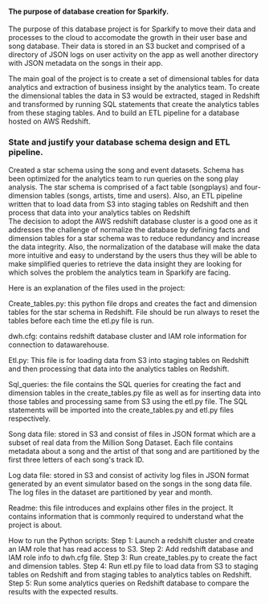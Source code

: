#### The purpose of database creation for Sparkify.

The purpose of this database project is for Sparkify to move their data and processes to the cloud to accomodate the growth in their user base and song database. Their data is stored in an S3 bucket and comprised of a directory of JSON logs on user activity on the app as well another directory with JSON metadata on the songs in their app. 

The main goal of the project is to create a set of dimensional tables for data analytics and extraction of business insight by the analytics team. 
To create the dimensional tables the data in S3 would be extracted, staged in Redshift and transformed by running SQL statements that create the analytics tables from these staging tables. And to build an ETL pipeline for a database hosted on AWS Redshift.

### State and justify your database schema design and ETL pipeline.
Created a star schema using the song and event datasets. Schema has been optimized for the analytics team to run queries on the song play analysis.
The star schema is comprised of a fact table (songplays) and four-dimension tables (songs, artists, time and users). Also, an ETL pipeline written that to  load data from S3 into staging tables on Redshift and then process that data into your analytics tables on Redshift                                           
The decision to adopt the AWS redshift database cluster is a good one as it addresses the challenge of normalize the database by defining facts and dimension tables for a star schema was to reduce redundancy and increase the data integrity. Also, the normalization of the database will make the data more intuitive and easy to understand by the users thus they will be able to make simplified queries to retrieve the data insight they are looking for which solves the problem the analytics team in Sparkify are facing. 


Here is an explanation of the files used in the project:

Create_tables.py: this python file drops and creates the fact and dimension tables for the star schema in Redshift. File should be run always to reset the tables before each time the etl.py file is run.

dwh.cfg: contains redshift database cluster and IAM role information for connection to datawarehouse. 

Etl.py: This file is for loading data from S3 into staging tables on Redshift and then processing that data into the analytics tables on Redshift. 
 
Sql_queries: the file contains the SQL queries for creating the fact and dimension tables in the create_tables.py file as well as for inserting data into those tables and processing same from S3 using the etl.py file. The SQL statements will be imported into the create_tables.py and etl.py files respectively. 

Song data file: stored in S3 and consist of files in JSON format which are a subset of real data from the Million Song Dataset. Each file contains metadata about a song and the artist of that song and are partitioned by the first three letters of each song's track ID.

Log data file: stored in S3 and consist of activity log files in JSON format generated by an event simulator based on the songs in the song data file. The log files in the dataset are partitioned by year and month. 

Readme: this file introduces and explains other files in the project. It contains information that is commonly required to understand what the project is about.


How to run the Python scripts:
Step 1: Launch a redshift cluster and create an IAM role that has read access to S3.
Step 2: Add redshift database and IAM role info to dwh.cfg file. 
Step 3: Run create_tables.py to create the fact and dimension tables.
Step 4: Run etl.py file to load data from S3 to staging tables on Redshift and from staging tables to analytics tables on Redshift.
Step 5: Run some analytics queries on Redshift database to compare the results with the expected results.






